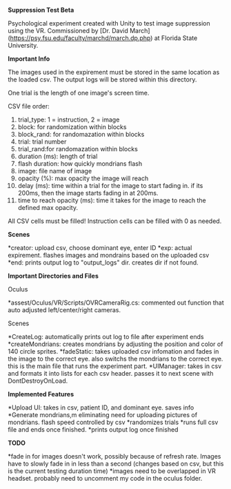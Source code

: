 **Suppression Test Beta**

Psychological experiment created with Unity to test image suppression using the VR.
Commissioned by [Dr. David March] (https://psy.fsu.edu/faculty/marchd/march.dp.php) at Florida State University.

**Important Info**

The images used in the expirement must be stored in the same location as the loaded csv. The output logs will be stored within this directory.


One trial is the length of one image's screen time.


CSV file order:
1. trial_type: 1 = instruction, 2 = image
2. block: for randomization within blocks
3. block_rand: for randomazation within blocks
4. trial: trial number
5. trial_rand:for randomazation within blocks
6. duration (ms): length of trial
7. flash duration: how quickly mondrians flash
8. image: file name of image
9. opacity (%): max opacity the image will reach
10. delay (ms): time within a trial for the image to start fading in. if its 200ms, then the image starts fading in at 200ms.
11. time to reach opacity (ms): time it takes for the image to reach the defined max opacity.


All CSV cells must be filled! Instruction cells can be filled with 0 as needed.

**Scenes**

*creator: upload csv, choose dominant eye, enter ID
*exp: actual expirement. flashes images and mondrains based on the uploaded csv
*end: prints output log to "output_logs" dir. creates dir if not found.

**Important Directories and Files**

Oculus

*assest/Oculus/VR/Scripts/OVRCameraRig.cs: commented out function that auto adjusted left/center/right cameras.

Scenes

*CreateLog: automatically prints out log to file after experiment ends
*createMondrians: creates mondrians by adjusting the position and color of 140 circle sprites. 
*fadeStatic: takes uploaded csv infomation and fades in the image to the correct eye. also switchs the mondrians to the correct eye. this is the main file that runs the experiment part.
*UIManager: takes in csv and formats it into lists for each csv header. passes it to next scene with DontDestroyOnLoad.

**Implemented Features**

*Upload UI: takes in csv, patient ID, and dominant eye. saves info
*Generate mondrians,m eliminating need for uploading pictures of mondrians. flash speed controlled by csv
*randomizes trials
*runs full csv file and ends once finished.
*prints output log once finished

**TODO**

*fade in for images doesn't work, possibly because of refresh rate. Images have to slowly fade in in less than a second (changes based on csv, but this is the current testing duration time)
*images need to be overlapped in VR headset. probably need to uncomment my code in the oculus folder.
